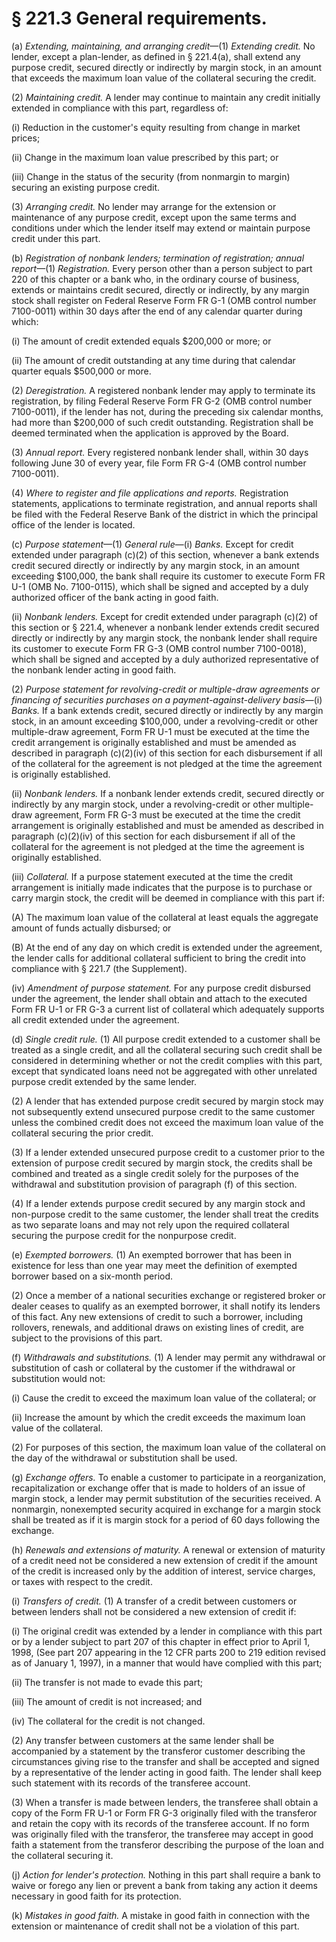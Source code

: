# § 221.3   General requirements.

(a) *Extending, maintaining, and arranging credit*—(1) *Extending credit.* No lender, except a plan-lender, as defined in § 221.4(a), shall extend any purpose credit, secured directly or indirectly by margin stock, in an amount that exceeds the maximum loan value of the collateral securing the credit.


(2) *Maintaining credit.* A lender may continue to maintain any credit initially extended in compliance with this part, regardless of:


(i) Reduction in the customer's equity resulting from change in market prices;


(ii) Change in the maximum loan value prescribed by this part; or


(iii) Change in the status of the security (from nonmargin to margin) securing an existing purpose credit.


(3) *Arranging credit.* No lender may arrange for the extension or maintenance of any purpose credit, except upon the same terms and conditions under which the lender itself may extend or maintain purpose credit under this part.


(b) *Registration of nonbank lenders; termination of registration; annual report*—(1) *Registration.* Every person other than a person subject to part 220 of this chapter or a bank who, in the ordinary course of business, extends or maintains credit secured, directly or indirectly, by any margin stock shall register on Federal Reserve Form FR G-1 (OMB control number 7100-0011) within 30 days after the end of any calendar quarter during which:


(i) The amount of credit extended equals $200,000 or more; or


(ii) The amount of credit outstanding at any time during that calendar quarter equals $500,000 or more.


(2) *Deregistration.* A registered nonbank lender may apply to terminate its registration, by filing Federal Reserve Form FR G-2 (OMB control number 7100-0011), if the lender has not, during the preceding six calendar months, had more than $200,000 of such credit outstanding. Registration shall be deemed terminated when the application is approved by the Board.


(3) *Annual report.* Every registered nonbank lender shall, within 30 days following June 30 of every year, file Form FR G-4 (OMB control number 7100-0011).


(4) *Where to register and file applications and reports.* Registration statements, applications to terminate registration, and annual reports shall be filed with the Federal Reserve Bank of the district in which the principal office of the lender is located.


(c) *Purpose statement*—(1) *General rule*—(i) *Banks.* Except for credit extended under paragraph (c)(2) of this section, whenever a bank extends credit secured directly or indirectly by any margin stock, in an amount exceeding $100,000, the bank shall require its customer to execute Form FR U-1 (OMB No. 7100-0115), which shall be signed and accepted by a duly authorized officer of the bank acting in good faith.


(ii) *Nonbank lenders.* Except for credit extended under paragraph (c)(2) of this section or § 221.4, whenever a nonbank lender extends credit secured directly or indirectly by any margin stock, the nonbank lender shall require its customer to execute Form FR G-3 (OMB control number 7100-0018), which shall be signed and accepted by a duly authorized representative of the nonbank lender acting in good faith.


(2) *Purpose statement for revolving-credit or multiple-draw agreements or financing of securities purchases on a payment-against-delivery basis*—(i) *Banks.* If a bank extends credit, secured directly or indirectly by any margin stock, in an amount exceeding $100,000, under a revolving-credit or other multiple-draw agreement, Form FR U-1 must be executed at the time the credit arrangement is originally established and must be amended as described in paragraph (c)(2)(iv) of this section for each disbursement if all of the collateral for the agreement is not pledged at the time the agreement is originally established.


(ii) *Nonbank lenders.* If a nonbank lender extends credit, secured directly or indirectly by any margin stock, under a revolving-credit or other multiple-draw agreement, Form FR G-3 must be executed at the time the credit arrangement is originally established and must be amended as described in paragraph (c)(2)(iv) of this section for each disbursement if all of the collateral for the agreement is not pledged at the time the agreement is originally established.


(iii) *Collateral.* If a purpose statement executed at the time the credit arrangement is initially made indicates that the purpose is to purchase or carry margin stock, the credit will be deemed in compliance with this part if:


(A) The maximum loan value of the collateral at least equals the aggregate amount of funds actually disbursed; or


(B) At the end of any day on which credit is extended under the agreement, the lender calls for additional collateral sufficient to bring the credit into compliance with § 221.7 (the Supplement).


(iv) *Amendment of purpose statement.* For any purpose credit disbursed under the agreement, the lender shall obtain and attach to the executed Form FR U-1 or FR G-3 a current list of collateral which adequately supports all credit extended under the agreement.


(d) *Single credit rule.* (1) All purpose credit extended to a customer shall be treated as a single credit, and all the collateral securing such credit shall be considered in determining whether or not the credit complies with this part, except that syndicated loans need not be aggregated with other unrelated purpose credit extended by the same lender.


(2) A lender that has extended purpose credit secured by margin stock may not subsequently extend unsecured purpose credit to the same customer unless the combined credit does not exceed the maximum loan value of the collateral securing the prior credit.


(3) If a lender extended unsecured purpose credit to a customer prior to the extension of purpose credit secured by margin stock, the credits shall be combined and treated as a single credit solely for the purposes of the withdrawal and substitution provision of paragraph (f) of this section.


(4) If a lender extends purpose credit secured by any margin stock and non-purpose credit to the same customer, the lender shall treat the credits as two separate loans and may not rely upon the required collateral securing the purpose credit for the nonpurpose credit.


(e) *Exempted borrowers.* (1) An exempted borrower that has been in existence for less than one year may meet the definition of exempted borrower based on a six-month period.


(2) Once a member of a national securities exchange or registered broker or dealer ceases to qualify as an exempted borrower, it shall notify its lenders of this fact. Any new extensions of credit to such a borrower, including rollovers, renewals, and additional draws on existing lines of credit, are subject to the provisions of this part.


(f) *Withdrawals and substitutions.* (1) A lender may permit any withdrawal or substitution of cash or collateral by the customer if the withdrawal or substitution would not:


(i) Cause the credit to exceed the maximum loan value of the collateral; or


(ii) Increase the amount by which the credit exceeds the maximum loan value of the collateral.


(2) For purposes of this section, the maximum loan value of the collateral on the day of the withdrawal or substitution shall be used.


(g) *Exchange offers.* To enable a customer to participate in a reorganization, recapitalization or exchange offer that is made to holders of an issue of margin stock, a lender may permit substitution of the securities received. A nonmargin, nonexempted security acquired in exchange for a margin stock shall be treated as if it is margin stock for a period of 60 days following the exchange.


(h) *Renewals and extensions of maturity.* A renewal or extension of maturity of a credit need not be considered a new extension of credit if the amount of the credit is increased only by the addition of interest, service charges, or taxes with respect to the credit.


(i) *Transfers of credit.* (1) A transfer of a credit between customers or between lenders shall not be considered a new extension of credit if:


(i) The original credit was extended by a lender in compliance with this part or by a lender subject to part 207 of this chapter in effect prior to April 1, 1998, (See part 207 appearing in the 12 CFR parts 200 to 219 edition revised as of January 1, 1997), in a manner that would have complied with this part;


(ii) The transfer is not made to evade this part;


(iii) The amount of credit is not increased; and


(iv) The collateral for the credit is not changed.


(2) Any transfer between customers at the same lender shall be accompanied by a statement by the transferor customer describing the circumstances giving rise to the transfer and shall be accepted and signed by a representative of the lender acting in good faith. The lender shall keep such statement with its records of the transferee account.


(3) When a transfer is made between lenders, the transferee shall obtain a copy of the Form FR U-1 or Form FR G-3 originally filed with the transferor and retain the copy with its records of the transferee account. If no form was originally filed with the transferor, the transferee may accept in good faith a statement from the transferor describing the purpose of the loan and the collateral securing it.


(j) *Action for lender's protection.* Nothing in this part shall require a bank to waive or forego any lien or prevent a bank from taking any action it deems necessary in good faith for its protection.


(k) *Mistakes in good faith.* A mistake in good faith in connection with the extension or maintenance of credit shall not be a violation of this part.




